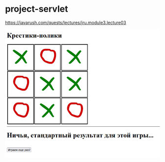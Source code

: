 # project-servlet

https://javarush.com/quests/lectures/jru.module3.lecture03

![PreviewImage](screen.png)

